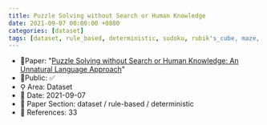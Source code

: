 ```yaml
---
title: Puzzle Solving without Search or Human Knowledge
date: 2021-09-07 00:00:00 +0800
categories: [dataset]
tags: [dataset, rule_based, deterministic, sudoku, rubik's_cube, maze, fine_tuning]
---
```


- 📙Paper: "[Puzzle Solving without Search or Human Knowledge: An Unnatural Language Approach](https://semanticscholar.org/paper/Puzzle-Solving-without-Search-or-Human-Knowledge%3A-Noever-Burdick/1c27f107b171ae2578e0a8061c7aa34cd635f51a)"
- 🔑Public: ✅
- ⚲ Area: Dataset
- 📅 Date: 2021-09-07
- 🔎 Paper Section: dataset / rule-based / deterministic
- 📝 References: 33
